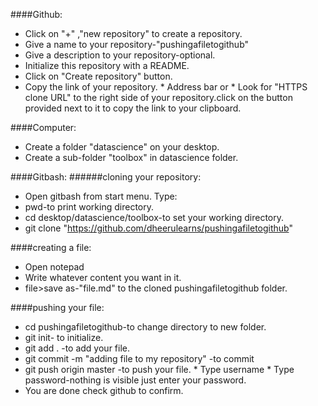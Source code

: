 ####Github:
* Click on "+" ,"new repository" to create a repository.
* Give a name to your repository-"pushingafiletogithub"
* Give a description to your repository-optional.
* Initialize this repository with a README.
* Click on "Create repository" button.
* Copy the link of your repository.
         * Address bar or
		 * Look for "HTTPS clone URL" to the right side of your repository.click on the button provided next to it to copy the link to your clipboard.

####Computer:
* Create a folder "datascience" on your desktop.
* Create a sub-folder "toolbox" in datascience folder.

####Gitbash:
######cloning your repository:
* Open gitbash from start menu.
Type:
* pwd-to print working directory.
* cd desktop/datascience/toolbox-to set your working directory.
* git clone "https://github.com/dheerulearns/pushingafiletogithub"


####creating a file:
* Open notepad
* Write whatever content you want in it.
* file>save as-"file.md" to the cloned pushingafiletogithub folder.

####pushing your file:
* cd pushingafiletogithub-to change directory to new folder.
* git init- to initialize.
* git add . -to add your file.
* git commit -m "adding file to my repository" -to commit
* git push origin master -to push your file.
           * Type username
		   * Type password-nothing is visible just enter your password.
* You are done check github to confirm.